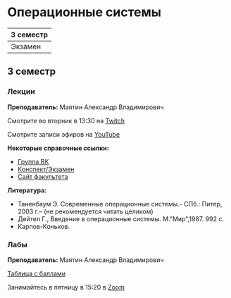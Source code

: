 # Операционные системы

|3 семестр|
|---|
|Экзамен|

## 3 семестр
### Лекции

**Преподаватель:** Маятин Александр Владимирович

Смотрите во вторник в 13:30 на [Twitch](https://www.twitch.tv/mayatin)

Смотрите записи эфиров на [YouTube](https://www.youtube.com/c/alexandermayatin)

**Некоторые справочные ссылки:**

* [Группа ВК](https://vk.com/mayatin)
* [Конспект/Экзамен](https://docs.google.com/document/d/1ywCeuZLNm8hPLbIRfp_qVuOgFM0a5x0MwR1ST97T6yM/edit)
* [Сайт факультета](https://fitp.itmo.ru)

**Литература:** 
* Таненбаум Э. Современные операционные системы.- СПб.: Питер, 2003 г.– (не рекомендуется читать целиком)
* Дейтел Г., Введение в операционные системы. М.&quot;Мир&quot;,1987. 992 с.
* Карпов-Коньков.


### Лабы

**Преподаватель:** Маятин Александр Владимирович

[Таблица с баллами](https://docs.google.com/spreadsheets/d/1n9YydxIeP9eLmR3dSG5WHvcDCj82FvZ2w8F5NztQ8YM/edit#gid=0)

Занимайтесь в пятницу в 15:20 в [Zoom](https://us02web.zoom.us/j/8322383175)
